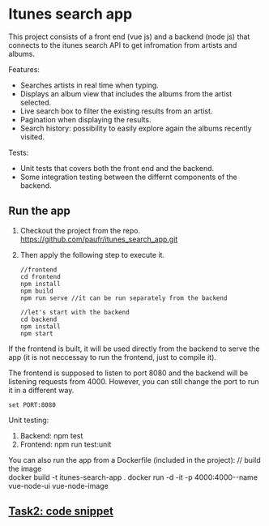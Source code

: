 # Itunes search app

This project consists of a front end (vue js) and a backend (node js) that connects to the itunes search API to get infromation from artists and albums.

Features:
 - Searches artists in real time when typing.
 - Displays an album view that includes the albums from the artist selected.
 - Live search box to filter the existing results from an artist.
 - Pagination when displaying the results.
 - Search history: possibility to easily explore again the albums recently visited.
 
 Tests:
 
 - Unit tests that covers both the front end and the backend.
 - Some integration testing between the differnt components of the backend.

## Run the app

 1. Checkout the project from the repo. https://github.com/paufr/itunes_search_app.git
 2. Then apply the following step to execute it.
	
	
		//frontend
		cd frontend
		npm install
		npm build
		npm run serve //it can be run separately from the backend

		//let's start with the backend
		cd backend
		npm install
		npm start

If the frontend is built, it will be used directly from the backend to serve the app (it is not neccessay to run the frontend, just to compile it).

The frontend is supposed to listen to port 8080 and the backend will be listening requests from 4000. However, you can still change the port to run it in a different way.

	set PORT:8080

Unit testing:

 1. Backend: npm test
 2. Frontend: npm run test:unit

You can also run the app from a Dockerfile (included in the project):
	// build the image  
	docker build -t itunes-search-app .
	docker run -d -it -p  4000:4000--name vue-node-ui vue-node-image


## [Task2: code snippet ](task2.md)
